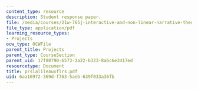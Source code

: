 ```yaml
---
content_type: resource
description: Student response paper.
file: /media/courses/21w-765j-interactive-and-non-linear-narrative-theory-and-practice-spring-2004/6aa16972369df7635aeb639f033a36fb_prslalileauxflrs.pdf
file_type: application/pdf
learning_resource_types:
- Projects
ocw_type: OCWFile
parent_title: Projects
parent_type: CourseSection
parent_uid: 17f80790-6573-2a22-b323-8a6c6e3417ed
resourcetype: Document
title: prslalileauxflrs.pdf
uid: 6aa16972-369d-f763-5aeb-639f033a36fb
---
```

